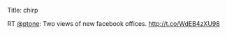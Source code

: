 Title: chirp

RT <a href="http://twitter.com/ptone">@ptone</a>: Two views of new facebook offices. <a href="http://t.co/WdEB4zXU98">http://t.co/WdEB4zXU98</a>
